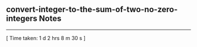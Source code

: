 <h2>convert-integer-to-the-sum-of-two-no-zero-integers Notes</h2><hr>[ Time taken: 1 d 2 hrs 8 m 30 s ]